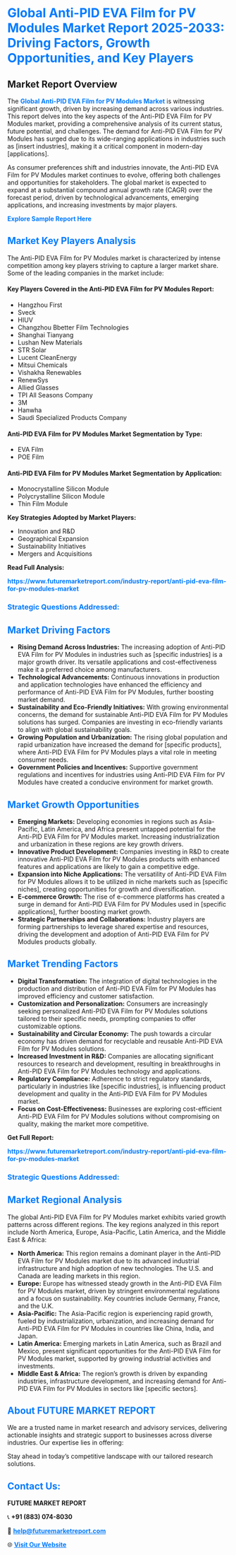 <h1 style="color: #007BFF;">Global Anti-PID EVA Film for PV Modules Market Report 2025-2033: Driving Factors, Growth Opportunities, and Key Players</h1>

<section id="overview">
<h2>Market Report Overview</h2>
<p>The <a href="https://www.futuremarketreport.com/industry-report/anti-pid-eva-film-for-pv-modules-market" style="color: #007BFF; text-decoration: none;"><strong>Global Anti-PID EVA Film for PV Modules Market</strong></a> is witnessing significant growth, driven by increasing demand across various industries. This report delves into the key aspects of the Anti-PID EVA Film for PV Modules market, providing a comprehensive analysis of its current status, future potential, and challenges. The demand for Anti-PID EVA Film for PV Modules has surged due to its wide-ranging applications in industries such as [insert industries], making it a critical component in modern-day [applications].</p>
<p>As consumer preferences shift and industries innovate, the Anti-PID EVA Film for PV Modules market continues to evolve, offering both challenges and opportunities for stakeholders. The global market is expected to expand at a substantial compound annual growth rate (CAGR) over the forecast period, driven by technological advancements, emerging applications, and increasing investments by major players.</p>
</section>

<section id="overview">
<p><a href="https://www.futuremarketreport.com/request-sample/reportId=33409" style="color: #007BFF; text-decoration: none;"><strong>Explore Sample Report Here</strong></a></p>
</section>

<section id="key-players">
<h2 style="color: #007BFF;">Market Key Players Analysis</h2>
<p>The Anti-PID EVA Film for PV Modules market is characterized by intense competition among key players striving to capture a larger market share. Some of the leading companies in the market include:</p>
<h4>Key Players Covered in the Anti-PID EVA Film for PV Modules Report:</h4>
<ul><li>Hangzhou First</li><li>Sveck</li><li>HIUV</li><li>Changzhou Bbetter Film Technologies</li><li>Shanghai Tianyang</li><li>Lushan New Materials</li><li>STR Solar</li><li>Lucent CleanEnergy</li><li>Mitsui Chemicals</li><li>Vishakha Renewables</li><li>RenewSys</li><li>Allied Glasses</li><li>TPI All Seasons Company</li><li>3M</li><li>Hanwha</li><li>Saudi Specialized Products Company</li></ul>
<h4>Anti-PID EVA Film for PV Modules Market Segmentation by Type:</h4>
<ul><li>EVA Film</li><li>POE Film</li></ul>

<h4>Anti-PID EVA Film for PV Modules Market Segmentation by Application:</h4>
<ul><li>Monocrystalline Silicon Module</li><li>Polycrystalline Silicon Module</li><li>Thin Film Module</li></ul>
<p><strong>Key Strategies Adopted by Market Players:</strong></p>
<ul>
<li>Innovation and R&D</li>
<li>Geographical Expansion</li>
<li>Sustainability Initiatives</li>
<li>Mergers and Acquisitions</li>
</ul>
</section>

<section>
<p><strong>Read Full Analysis: </strong></p><a href="https://www.futuremarketreport.com/industry-report/anti-pid-eva-film-for-pv-modules-market" style="color: #007BFF; text-decoration: none;"><strong>https://www.futuremarketreport.com/industry-report/anti-pid-eva-film-for-pv-modules-market</strong></a>
<h3 style="color: #007BFF;">Strategic Questions Addressed:</h3>
</section>

<section id="driving-factors">
<h2 style="color: #007BFF;">Market Driving Factors</h2>
<ul>
<li><strong>Rising Demand Across Industries:</strong> The increasing adoption of Anti-PID EVA Film for PV Modules in industries such as [specific industries] is a major growth driver. Its versatile applications and cost-effectiveness make it a preferred choice among manufacturers.</li>
<li><strong>Technological Advancements:</strong> Continuous innovations in production and application technologies have enhanced the efficiency and performance of Anti-PID EVA Film for PV Modules, further boosting market demand.</li>
<li><strong>Sustainability and Eco-Friendly Initiatives:</strong> With growing environmental concerns, the demand for sustainable Anti-PID EVA Film for PV Modules solutions has surged. Companies are investing in eco-friendly variants to align with global sustainability goals.</li>
<li><strong>Growing Population and Urbanization:</strong> The rising global population and rapid urbanization have increased the demand for [specific products], where Anti-PID EVA Film for PV Modules plays a vital role in meeting consumer needs.</li>
<li><strong>Government Policies and Incentives:</strong> Supportive government regulations and incentives for industries using Anti-PID EVA Film for PV Modules have created a conducive environment for market growth.</li>
</ul>
</section>

<section id="growth-opportunities">
<h2 style="color: #007BFF;">Market Growth Opportunities</h2>
<ul>
<li><strong>Emerging Markets:</strong> Developing economies in regions such as Asia-Pacific, Latin America, and Africa present untapped potential for the Anti-PID EVA Film for PV Modules market. Increasing industrialization and urbanization in these regions are key growth drivers.</li>
<li><strong>Innovative Product Development:</strong> Companies investing in R&D to create innovative Anti-PID EVA Film for PV Modules products with enhanced features and applications are likely to gain a competitive edge.</li>
<li><strong>Expansion into Niche Applications:</strong> The versatility of Anti-PID EVA Film for PV Modules allows it to be utilized in niche markets such as [specific niches], creating opportunities for growth and diversification.</li>
<li><strong>E-commerce Growth:</strong> The rise of e-commerce platforms has created a surge in demand for Anti-PID EVA Film for PV Modules used in [specific applications], further boosting market growth.</li>
<li><strong>Strategic Partnerships and Collaborations:</strong> Industry players are forming partnerships to leverage shared expertise and resources, driving the development and adoption of Anti-PID EVA Film for PV Modules products globally.</li>
</ul>
</section>

<section id="trending-factors">
<h2 style="color: #007BFF;">Market Trending Factors</h2>
<ul>
<li><strong>Digital Transformation:</strong> The integration of digital technologies in the production and distribution of Anti-PID EVA Film for PV Modules has improved efficiency and customer satisfaction.</li>
<li><strong>Customization and Personalization:</strong> Consumers are increasingly seeking personalized Anti-PID EVA Film for PV Modules solutions tailored to their specific needs, prompting companies to offer customizable options.</li>
<li><strong>Sustainability and Circular Economy:</strong> The push towards a circular economy has driven demand for recyclable and reusable Anti-PID EVA Film for PV Modules solutions.</li>
<li><strong>Increased Investment in R&D:</strong> Companies are allocating significant resources to research and development, resulting in breakthroughs in Anti-PID EVA Film for PV Modules technology and applications.</li>
<li><strong>Regulatory Compliance:</strong> Adherence to strict regulatory standards, particularly in industries like [specific industries], is influencing product development and quality in the Anti-PID EVA Film for PV Modules market.</li>
<li><strong>Focus on Cost-Effectiveness:</strong> Businesses are exploring cost-efficient Anti-PID EVA Film for PV Modules solutions without compromising on quality, making the market more competitive.</li>
</ul>
</section>

<section>
<p><strong>Get Full Report: </strong></p><a href="https://www.futuremarketreport.com/industry-report/anti-pid-eva-film-for-pv-modules-market" style="color: #007BFF; text-decoration: none;"><strong>https://www.futuremarketreport.com/industry-report/anti-pid-eva-film-for-pv-modules-market</strong></a>
<h3 style="color: #007BFF;">Strategic Questions Addressed:</h3>
</section>


<section id="regional-analysis">
<h2 style="color: #007BFF;">Market Regional Analysis</h2>
<p>The global Anti-PID EVA Film for PV Modules market exhibits varied growth patterns across different regions. The key regions analyzed in this report include North America, Europe, Asia-Pacific, Latin America, and the Middle East & Africa:</p>
<ul>
<li><strong>North America:</strong> This region remains a dominant player in the Anti-PID EVA Film for PV Modules market due to its advanced industrial infrastructure and high adoption of new technologies. The U.S. and Canada are leading markets in this region.</li>
<li><strong>Europe:</strong> Europe has witnessed steady growth in the Anti-PID EVA Film for PV Modules market, driven by stringent environmental regulations and a focus on sustainability. Key countries include Germany, France, and the U.K.</li>
<li><strong>Asia-Pacific:</strong> The Asia-Pacific region is experiencing rapid growth, fueled by industrialization, urbanization, and increasing demand for Anti-PID EVA Film for PV Modules in countries like China, India, and Japan.</li>
<li><strong>Latin America:</strong> Emerging markets in Latin America, such as Brazil and Mexico, present significant opportunities for the Anti-PID EVA Film for PV Modules market, supported by growing industrial activities and investments.</li>
<li><strong>Middle East & Africa:</strong> The region’s growth is driven by expanding industries, infrastructure development, and increasing demand for Anti-PID EVA Film for PV Modules in sectors like [specific sectors].</li>
</ul>
</section>

<footer>
<h2 style="color: #007BFF;">About FUTURE MARKET REPORT</h2>
<p>We are a trusted name in market research and advisory services, delivering actionable insights and strategic support to businesses across diverse industries. Our expertise lies in offering:</p>

<p>Stay ahead in today’s competitive landscape with our tailored research solutions.</p>

<h2 style="color: #007BFF;">Contact Us:</h2>
<p><strong>FUTURE MARKET REPORT</strong></p>
<p>📞 <strong>+91 (883) 074-8030</strong></p>
<p>📧 <strong><a href="mailto:help@futuremarketreport.com" style="color: #007BFF;">help@futuremarketreport.com</a></strong></p>
<p>🌐 <strong><a href="https://www.futuremarketreport.com/" style="color: #007BFF;">Visit Our Website</a></strong></p>
</footer>